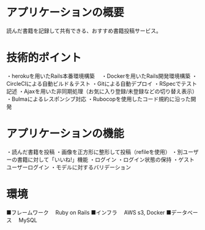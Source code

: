 # アプリケーションの概要
読んだ書籍を記録して共有できる、おすすめ書籍投稿サービス。

# 技術的ポイント
・herokuを用いたRails本番環境構築　
・Dockerを用いたRails開発環境構築
・CircleCIによる自動ビルド＆テスト
・Gitによる自動デプロイ
・RSpecでテスト記述
・Ajaxを用いた非同期処理（お気に入り登録/未登録などの切り替え表示）
・Bulmaによるレスポンシブ対応
・Rubocopを使用したコード規約に沿った開発

# アプリケーションの機能
・読んだ書籍を投稿
・画像を正方形に整形して投稿（refileを使用）
・別ユーザーの書籍に対して「いいね!」機能
・ログイン
・ログイン状態の保持
・ゲストユーザーログイン
・モデルに対するバリデーション

# 環境
■フレームワーク
　Ruby on Rails
■インフラ
　AWS s3, Docker
■データベース
　MySQL